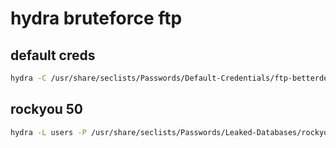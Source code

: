 # hydra bruteforce ftp

## default creds
```bash
hydra -C /usr/share/seclists/Passwords/Default-Credentials/ftp-betterdefaultpasslist.txt $IP ftp
```

## rockyou 50
```bash
hydra -L users -P /usr/share/seclists/Passwords/Leaked-Databases/rockyou-50.txt -e nsr $IP ftp
```
